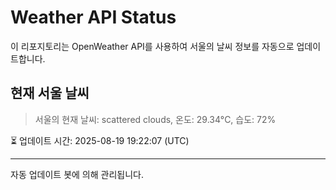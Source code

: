 
# Weather API Status

이 리포지토리는 OpenWeather API를 사용하여 서울의 날씨 정보를 자동으로 업데이트합니다.

## 현재 서울 날씨
> 서울의 현재 날씨: scattered clouds, 온도: 29.34°C, 습도: 72%

⏳ 업데이트 시간: 2025-08-19 19:22:07 (UTC)

---
자동 업데이트 봇에 의해 관리됩니다.
